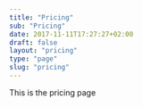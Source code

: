 ```yaml
---
title: "Pricing"
sub: "Pricing"
date: 2017-11-11T17:27:27+02:00
draft: false
layout: "pricing"
type: "page"
slug: "pricing"
---
```


This is the pricing page
